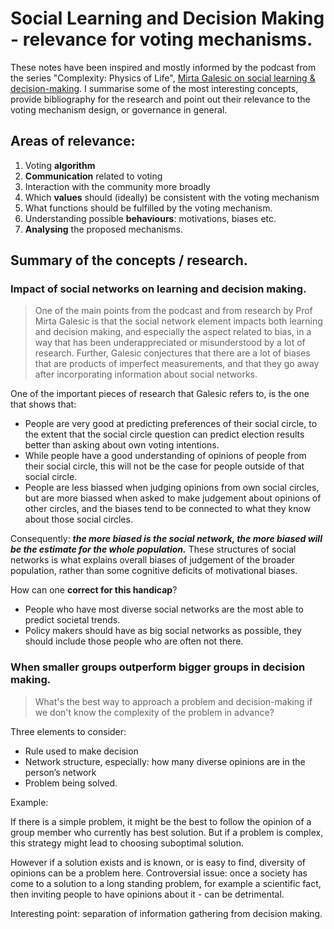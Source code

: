 # Social Learning and Decision Making - relevance for voting mechanisms.

These notes have been inspired and mostly informed by the podcast from the series "Complexity: Physics of Life", [Mirta Galesic on social learning & decision-making](https://open.spotify.com/episode/7m3lEMqnkEDgZcKesiepcn?si=eVM78EcYRJ6Hfd9o6oRHDw&nd=1&dlsi=3e3854f7ea6b476f). I summarise some of the most interesting concepts, provide bibliography for the research and point out their relevance to the voting mechanism design, or governance in general.


## Areas of relevance:

1. Voting **algorithm**
2. **Communication** related to voting
3. Interaction with the community more broadly
4. Which **values** should (ideally) be consistent with the voting mechanism
5. What functions should be fulfilled by the voting mechanism.
6. Understanding possible **behaviours**: motivations, biases etc.
7. **Analysing** the proposed mechanisms.


## Summary of the concepts / research.

### Impact of social networks on learning and decision making.

>  One of the main points from the podcast and from research by Prof Mirta Galesic is that the social network element impacts both learning and decision making, and especially the aspect related to bias, in a way that has been underappreciated or misunderstood by a lot of research. Further, Galesic conjectures that there are a lot of biases that are products of imperfect measurements, and that they go away after incorporating information about social networks.

One of the important pieces of research that Galesic refers to, is the one that shows that:
* People are very good at predicting preferences of their social circle, to the extent that the social circle question can predict election results better than asking about own voting intentions.
* While people have a good understanding of opinions of people from their social circle, this will not be the case for people outside of that social circle.
* People are less biassed when judging opinions from own social circles, but are more biassed when asked to make judgement about opinions of other circles, and the biases tend to be connected to what they know about those social circles.

Consequently: ***the more biased is the social network, the more biased will be the estimate for the whole population.*** These structures of social networks is what explains overall biases of judgement of the broader population, rather than some cognitive deficits of motivational biases. 

How can one **correct for this handicap**?
* People who have most diverse social networks are the most able to predict societal trends.
* Policy makers should have as big social networks as possible, they should include those people who are often not there.



### When smaller groups outperform bigger groups in decision making.

> What's the best way to approach a problem and decision-making if we don't know the complexity of the problem in advance?

Three elements to consider:
* Rule used to make decision
* Network structure, especially: how many diverse opinions are in the person’s network
* Problem being solved.

Example:

If there is a simple problem, it might be the best to follow the opinion of a group member who currently has best solution. But if a problem is complex, this strategy might lead to choosing suboptimal solution. 

However if a solution exists and is known, or is easy to find, diversity of opinions can be a problem here.
Controversial issue: once a society has come to a solution to a long standing problem, for example a scientific fact, then inviting people to have opinions about it - can be detrimental.

Interesting point: separation of information gathering from decision making.


